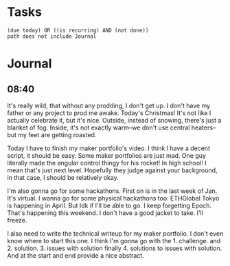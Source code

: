 # Tasks
```tasks
(due today) OR ((is recurring) AND (not done))
path does not include Journal
```
# Journal
## 08:40
It's really wild, that without any prodding, I don't get up. I don't have my father or any project to prod me awake. Today's Christmas! It's not like I actually celebrate it, but it's nice. Outside, instead of snowing, there's just a blanket of fog. Inside, it's not exactly warm–we don't use central heaters–but my feet are getting roasted.

Today I have to finish my maker portfolio's video. I think I have a decent script, it should be easy. Some maker portfolios are just mad. One guy literally made the angular control thingy for his rocket! In high school! I mean that's just next level. Hopefully they judge against your background, in that case, I should be relatively okay.

I'm also gonna go for some hackathons. First on is in the last week of Jan. It's virtual. I wanna go for some physical hackathons too. ETHGlobal Tokyo is happening in April. But Idk if I'll be able to go. I keep forgetting Epoch. That's happening this weekend. I don't have a good jacket to take. I'll freeze.

I also need to write the technical writeup for my maker portfolio. I don't even know where to start this one. I think I'm gonna go with the 1. challenge. and 2. solution. 3. issues with solution finally 4. solutions to issues with solution. And at the start and end provide a nice abstract.